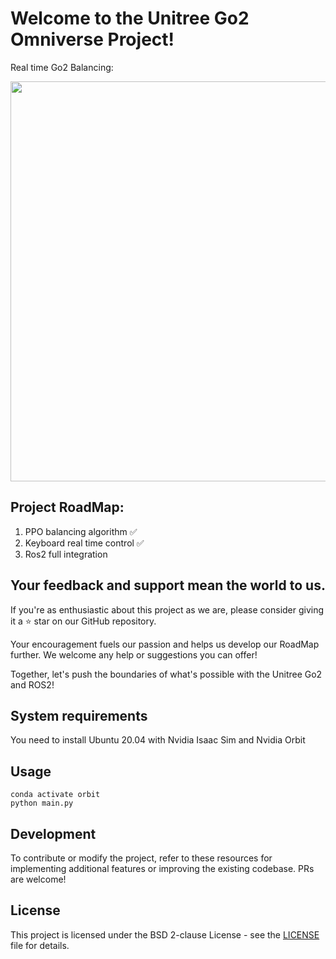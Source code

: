 # Welcome to the Unitree Go2 Omniverse Project!


Real time Go2 Balancing:

<p align="center">
<img width="1280" height="640" src="https://github.com/abizovnuralem/go2_omniverse/assets/33475993/60c2233a-7586-49b6-a134-a7bddc4dd9ae" alt='Go2'>
</p>


## Project RoadMap:
1. PPO balancing algorithm :white_check_mark: 
2. Keyboard real time control :white_check_mark: 
3. Ros2 full integration

## Your feedback and support mean the world to us. 

If you're as enthusiastic about this project as we are, please consider giving it a :star: star on our GitHub repository. 

Your encouragement fuels our passion and helps us develop our RoadMap further. We welcome any help or suggestions you can offer!

Together, let's push the boundaries of what's possible with the Unitree Go2 and ROS2!


## System requirements
You need to install Ubuntu 20.04 with Nvidia Isaac Sim and Nvidia Orbit


## Usage

```
conda activate orbit
python main.py
```

## Development

To contribute or modify the project, refer to these resources for implementing additional features or improving the existing codebase. PRs are welcome!

## License

This project is licensed under the BSD 2-clause License - see the [LICENSE](https://github.com/abizovnuralem/go2_ros2_sdk/blob/master/LICENSE) file for details.
